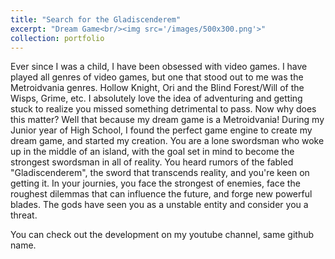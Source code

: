 ```yaml
---
title: "Search for the Gladiscenderem"
excerpt: "Dream Game<br/><img src='/images/500x300.png'>"
collection: portfolio
---
```


Ever since I was a child, I have been obsessed with video games.  I have played all genres of video games, but one that stood out to me was the Metroidvania genres. Hollow Knight, Ori and the Blind Forest/Will of the Wisps, Grime, etc. I absolutely love the idea of adventuring and getting stuck to realize you missed something detrimental to pass. Now why does this matter? Well that because my dream game is a Metroidvania! During my Junior year of High School, I found the perfect game engine to create my dream game, and started my creation. You are a lone swordsman who woke up in the middle of an island, with the goal set in mind to become the strongest swordsman in all of reality. You heard rumors of the fabled "Gladiscenderem", the sword that transcends reality, and you're keen on getting it. In your journies, you face the strongest of enemies, face the roughest dilemmas that can influence the future, and forge new powerful blades. The gods have seen you as a unstable entity and consider you a threat.

You can check out the development on my youtube channel, same github name.
